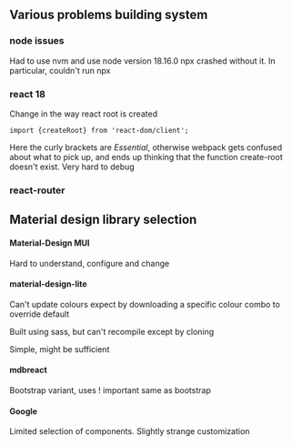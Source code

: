 
## Various problems building system

### node issues

Had to use nvm and use node version 18.16.0 npx crashed without it. In particular, couldn't run npx

### react 18

Change in the way react root is created

```
import {createRoot} from 'react-dom/client';
```

Here the curly brackets are _Essential_, otherwise webpack gets confused about what to pick up, and ends up thinking that the function create-root doesn't exist. Very hard to debug


### react-router


## Material design library selection

#### Material-Design MUI

Hard to understand, configure and change

#### material-design-lite

Can't update colours expect by downloading a specific colour combo to override default

Built using sass, but can't recompile except by cloning

Simple, might be sufficient

#### mdbreact

Bootstrap variant, uses ! important same as bootstrap

#### Google

Limited selection of components. Slightly strange customization

